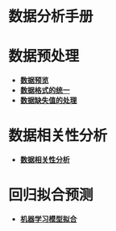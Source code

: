# 数据分析手册

# 数据预处理

- **[数据预览](https://github.com/baibairui/stock_pridict/blob/9d0149644e315707a38f612fffee2795210699cf/asset/%E6%95%B0%E6%8D%AE%E9%A2%84%E8%A7%88.md)**
- **[数据格式的统一](https://github.com/baibairui/stock_pridict/blob/9d0149644e315707a38f612fffee2795210699cf/asset/%E6%95%B0%E6%8D%AE%E6%A0%BC%E5%BC%8F%E7%BB%9F%E4%B8%80.md)**
- **[数据缺失值的处理](https://github.com/baibairui/stock_pridict/blob/9d0149644e315707a38f612fffee2795210699cf/asset/%E7%BC%BA%E5%A4%B1%E5%80%BC%E7%9A%84%E5%A4%84%E7%90%86.md)**

# 数据相关性分析

- **[数据相关性分析](https://github.com/baibairui/stock_pridict/blob/d8863f2a4d6474316820f75676ebaaaa1fbb62fd/asset/%E6%95%B0%E6%8D%AE%E7%9B%B8%E5%85%B3%E6%80%A7%E5%88%86%E6%9E%90.md)**

# 回归拟合预测

- **[机器学习模型拟合](https://github.com/baibairui/stock_pridict/blob/a64282441424bd976fd78a12de351220390f3675/asset/%E5%9B%9E%E5%BD%92%E6%8B%9F%E5%90%88%E9%A2%84%E6%B5%8B.md)**